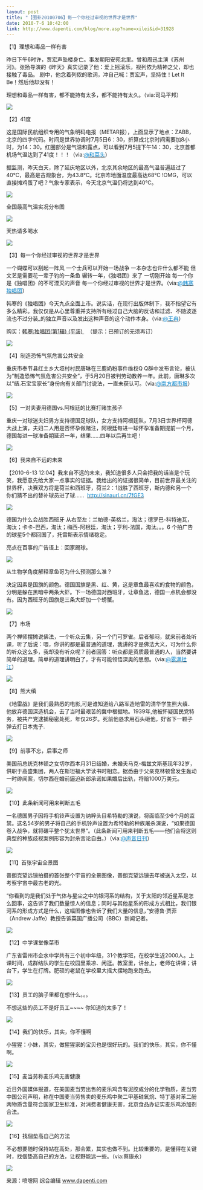 ```yaml
---
layout: post
title: "【图卦20100706】每一个你经过审视的世界才是世界"
date: 2010-7-6 10:42:00
link: http://www.dapenti.com/blog/more.asp?name=xilei&id=31928
---
```


<div class="oblog_text" align="left">
<a></a> 
<p>【1】理想和毒品一样有害</p>
<p>昨日下午6时许，贾宏声坠楼身亡。事发朝阳安苑北里。曾和周迅主演《苏州河》。张扬导演的《昨天》真实记录了他：爱上摇滚乐，视列侬为精神之父，却也接触了毒品。 剧中，他念着列侬的歌词，冲自己喊：贾宏声，坚持住！Let It Be！然后他却没有！</p>
<p>理想和毒品一样有害，都不能持有太多，都不能持有太久。（via:司马平邦）</p>
<p><img style="BORDER-BOTTOM-COLOR: #000000; BORDER-TOP-COLOR: #000000; BORDER-RIGHT-COLOR: #000000; BORDER-LEFT-COLOR: #000000" border="0" src="http://ptimg.org:88/dapenti/823599960fe8/k731c04x.jpg"></p>
<p>【2】41度</p>
<p>这是国际民航组织专用的气象明码电报（METAR报），上面显示了地点：ZABB，北京的四字代码。时间是世界协调时7月5日6：30，折算成北京时间需要加8小时，为14：30。红圈部分是气温和露点，可以看到7月5提下午14：30，北京首都机场气温达到了41度！！！（via:<a href="http://t.sina.com.cn/1642398891"><font color="#0082cb">@和菜头</font></a>）</p>
<p>据监测，昨天白天，除了延庆地区以外，北京其余地区的最高气温普遍超过了40℃，最高是古观象台，为43.8℃。北京昨地面温度最高达68℃ !OMG，可以直接摊鸡蛋了吧？气象专家表示，今天北京气温仍将达到40℃。</p>
<p><img style="BORDER-BOTTOM-COLOR: #000000; BORDER-TOP-COLOR: #000000; BORDER-RIGHT-COLOR: #000000; BORDER-LEFT-COLOR: #000000" border="0" src="http://ptimg.org:88/dapenti/3042999610b3/0t7l0scc.jpg"></p>
<p>全国最高气温实况分布图</p>
<p><img style="BORDER-BOTTOM-COLOR: #000000; BORDER-TOP-COLOR: #000000; BORDER-RIGHT-COLOR: #000000; BORDER-LEFT-COLOR: #000000" border="0" src="http://ptimg.org:88/dapenti/5251499610fc/9lyp84y0.jpg"></p>
<p>天热请多喝水</p>
<p><img style="BORDER-BOTTOM-COLOR: #000000; BORDER-TOP-COLOR: #000000; BORDER-RIGHT-COLOR: #000000; BORDER-LEFT-COLOR: #000000" border="0" src="http://ptimg.org:88/dapenti/048799961131/d2o1dzfh.jpg"></p>
<p>【3】每一个你经过审视的世界才是世界</p>
<p>一个蝴蝶可以刮起一阵风 一个士兵可以开始一场战争 一本杂志也许什么都不能 但文艺是需要花一辈子钓的一条鱼 辗转一年，《独唱团》来了 一切刚开始 每一个你是《独唱团》的不可湮灭的声音 每一个你经过审视的世界才是世界。（via:<a href="http://t.sina.com.cn/1747836735"><font color="#0082cb">@韩寒独唱团</font></a>）</p>
<p>韩寒的《独唱团》今天九点全面上市。说实话，在现行出版体制下，我不指望它有多么精彩。我仅仅是从心里尊重并支持所有经过自己大脑的反诘和过滤、不随波逐流也不过分装_的独立声音以及发出这种声音的这个动作本身。（via:<a href="http://t.sina.com.cn/1197890497"><font color="#0082cb">@王冉</font></a>）</p>
<p>购买：<a href="http://www.amazon.cn/gp/product/B003SLE38I?ver=gp&amp;ref_=pd_bxgy_b_img_a&amp;source=dapenti" target="_blank">韩寒:独唱团(第1辑) (平装) </a>&#160; （提示：已预订的无须再订）</p>
<p><img style="BORDER-BOTTOM-COLOR: #000000; BORDER-TOP-COLOR: #000000; BORDER-RIGHT-COLOR: #000000; BORDER-LEFT-COLOR: #000000" border="0" src="http://ptimg.org:88/dapenti/9638899611c4/dk43gqv0.jpg"></p>
<p>【4】制造恐怖气氛危害公共安全</p>
<p>重庆市奉节县红土乡大垭村村民唐琳在三鹿奶粉事件维权Q Q群中发布言论，被认为“制造恐怖气氛危害公共安全”，于5月20日被判劳动教养一年。此前，唐琳多次以“结.石宝宝家长”身份向有关部门讨说法，一直未获认可。（via:<a href="http://t.sina.com.cn/1644489953"><font color="#0082cb">@南方都市报</font></a>）</p>
<p><img style="BORDER-BOTTOM-COLOR: #000000; BORDER-TOP-COLOR: #000000; BORDER-RIGHT-COLOR: #000000; BORDER-LEFT-COLOR: #000000" border="0" src="http://ptimg.org:88/dapenti/38466996146b/g76xdr9r.jpg"></p>
<p>【5】一对夫妻用德国vs.阿根廷的比赛打赌生孩子</p>
<p>重庆一对球迷夫妇男方支持德国足球队，女方支持阿根廷队，7月3日世界杯阿德大战上演，夫妇二人用是否怀孕做赌注，阿根廷每进一球怀孕准备期提前一个月，德国每进一球准备期延迟一年，结果……四年以后再生吧！</p>
<p><img style="BORDER-BOTTOM-COLOR: #000000; BORDER-TOP-COLOR: #000000; BORDER-RIGHT-COLOR: #000000; BORDER-LEFT-COLOR: #000000" border="0" src="http://ptimg.org:88/dapenti/135619961526/twjml5m8.jpg"></p>
<p>【6】我来自不远的未来</p>
<p>【2010-6-13 12:04】我来自不远的未来，我知道很多人只会把我的话当是个玩笑，我愿意先给大家一点事实的证据。我给出的的证据很简单，目前世界最关注的世界杯，决赛双方将是荷兰和西班牙，荷兰2：1战胜了西班牙，斯内德和另一个你们猜不出的替补球员进了球……&#160; <a title="http://is.gd/dg2iz" href="http://sinaurl.cn/7fGE3" target="_blank" mt="url"><font color="#0082cb">http://sinaurl.cn/7fGE3</font></a> </p>
<p><img style="BORDER-BOTTOM-COLOR: #000000; BORDER-TOP-COLOR: #000000; BORDER-RIGHT-COLOR: #000000; BORDER-LEFT-COLOR: #000000" border="0" src="http://ptimg.org:88/dapenti/493969961671/krwc3izg.jpg"></p>
<p>德国为什么会战胜西班牙 从右至左：兰帕德-英格兰，淘汰；德罗巴-科特迪瓦，淘汰；卡卡-巴西，淘汰；梅西-阿根廷，淘汰；亨利-法国，淘汰。。。6 个拍广告的球星5个都回国了，托雷斯表示情绪稳定。</p>
<p>亮点在百事的广告语上：回家踢球。</p>
<p><img style="BORDER-BOTTOM-COLOR: #000000; BORDER-TOP-COLOR: #000000; BORDER-RIGHT-COLOR: #000000; BORDER-LEFT-COLOR: #000000" border="0" src="http://ptimg.org:88/dapenti/73503996170c/ua0x5was.jpg"></p>
<p>从生物学角度解释章鱼哥为什么预测那么准？</p>
<p>决定因素是国旗的颜色。德国国旗是黑、红、黄，这是章鱼最喜欢的食物的颜色，分明是躲在黑暗中两条大虾。下一场德国对西班牙，让章鱼选，德国一点机会都没有。因为西班牙的国旗是三条大虾加一个螃蟹。</p>
<p><img style="BORDER-BOTTOM-COLOR: #000000; BORDER-TOP-COLOR: #000000; BORDER-RIGHT-COLOR: #000000; BORDER-LEFT-COLOR: #000000" border="0" src="http://ptimg.org:88/dapenti/4269899619a3/4rnk274p.jpg"></p>
<p>【7】市场</p>
<p>两个禅师摆摊说佛法，一个听众云集，另一个门可罗雀。后者郁闷，就来前者处听课，听了后说：喂，你讲的都是最普通的道理，我讲的才是佛法大义，可为什么你的听众这么多，我却没有听众呢？前者回答：听众都是资质最普通的人，当然要讲简单的道理。简单的道理讲明白了，才有可能领悟深奥的思想。（via:<a href="http://t.sina.com.cn/1454884585"><font color="#0082cb">@雾满拦江</font></a>）</p>
<p><img style="BORDER-BOTTOM-COLOR: #000000; BORDER-TOP-COLOR: #000000; BORDER-RIGHT-COLOR: #000000; BORDER-LEFT-COLOR: #000000" border="0" src="http://ptimg.org:88/dapenti/780229961a2b/rswzpc3g.jpg"></p>
<p>【8】熊大缜</p>
<p>《地雷战》是我们最熟悉的电影,可是谁知道给八路军造地雷的清华学生熊大缜．他放弃德国深造机会，去了当时最艰苦的冀中根据地。1939年,他被怀疑国民党特务，被共产党逮捕秘密处死，年仅26岁。死前他恳求用石头砸他，好省下一颗子弹去打日本鬼子.</p>
<p><img style="BORDER-BOTTOM-COLOR: #000000; BORDER-TOP-COLOR: #000000; BORDER-RIGHT-COLOR: #000000; BORDER-LEFT-COLOR: #000000" border="0" src="http://ptimg.org:88/dapenti/593819961af6/w7fill02.jpg"></p>
<p>【9】前事不忘，后事之师</p>
<p>美国前总统克林顿之女切尔西本月31日结婚，未婚夫马克-梅兹文斯基现年32岁，供职于高盛集团，两人在斯坦福大学读书时相恋。据悉由于父亲克林顿曾发生轰动一时绯闻案，切尔西在婚前逼迫新郎承诺如果婚后出轨，将赔1000万美元。</p>
<p><img style="BORDER-BOTTOM-COLOR: #000000; BORDER-TOP-COLOR: #000000; BORDER-RIGHT-COLOR: #000000; BORDER-LEFT-COLOR: #000000" border="0" src="http://ptimg.org:88/dapenti/581379961ba9/vstmjuos.jpg"></p>
<p>【10】此条新闻可用来判断五毛</p>
<p>一名德国男子因将手机铃声设置为纳粹头目希特勒的演说，将面临至少6个月的监禁。这名54岁的男子将自己的手机铃声设置为希特勒的种族屠杀演说，“如果德国卷入战争，就将碾平整个犹太世界”。（此条新闻可用来判断五毛——他们会将这则典型的种族歧视案例形容为封杀言论自由。）（via:<a href="http://t.sina.com.cn/1746643347"><font color="#0082cb">@声音日刊</font></a>）</p>
<p><img style="BORDER-BOTTOM-COLOR: #000000; BORDER-TOP-COLOR: #000000; BORDER-RIGHT-COLOR: #000000; BORDER-LEFT-COLOR: #000000" border="0" src="http://ptimg.org:88/dapenti/955219961d0c/1cv2o9bt.jpg"></p>
<p>【11】首张宇宙全景图</p>
<p>普朗克望远镜拍摄的首张整个宇宙的全景图像，普朗克望远镜去年被送入太空，以考察宇宙中最古老的光。</p>
<p>“你看到的是我们处于气体与星尘之中的银河系的结构，关于太阳的邻近星系是怎么回事，这告诉了我们数量惊人的信息；同时与其他星系的形成方式相比，我们银河系的形成方式是什么，这幅图像也告诉了我们大量的信息，”安德鲁·贾菲（Andrew Jaffe）教授告诉英国广播公司（BBC）新闻记者。</p>
<p><img style="BORDER-BOTTOM-COLOR: #000000; BORDER-TOP-COLOR: #000000; BORDER-RIGHT-COLOR: #000000; BORDER-LEFT-COLOR: #000000" border="0" src="http://ptimg.org:88/dapenti/034939961e99/7fysv340.jpg"></p>
<p>【12】中学课堂像菜市</p>
<p>广东省雷州市企水中学共有三个初中年级，31个教学班，在校学生近2000人。上课时间，成群结队的学生在校园里乘凉、闲逛。教室里，讲台上，老师在讲课；讲台下，学生在打牌。肥硕的老鼠在学校里大摇大摆地跑来跑去。</p>
<p><img style="BORDER-BOTTOM-COLOR: #000000; BORDER-TOP-COLOR: #000000; BORDER-RIGHT-COLOR: #000000; BORDER-LEFT-COLOR: #000000" border="0" src="http://ptimg.org:88/dapenti/151259961f02/v4cll5uy.jpg"></p>
<p>【13】员工的脑子里都在想什么。。。 </p>
<p>不想这些的员工不是好员工~~~~ 你知道的太多了！</p>
<p><img style="BORDER-BOTTOM-COLOR: #000000; BORDER-TOP-COLOR: #000000; BORDER-RIGHT-COLOR: #000000; BORDER-LEFT-COLOR: #000000" border="0" src="http://ptimg.org:88/dapenti/2129599620bf/kh5ix51y.jpg"></p>
<p>【14】我们的快乐，其实，你不懂啊</p>
<p>小猩猩：小妹，其实，做猩猩家的宝贝也是很好玩的。我们的快乐，其实，你不懂啊。</p>
<p><img style="BORDER-BOTTOM-COLOR: #000000; BORDER-TOP-COLOR: #000000; BORDER-RIGHT-COLOR: #000000; BORDER-LEFT-COLOR: #000000" border="0" src="http://ptimg.org:88/dapenti/112429962147/6mst8sby.jpg"></p>
<p>【15】麦当劳称麦乐鸡无害健康</p>
<p>近日外国媒体报道，在美国麦当劳出售的麦乐鸡含有泥胶成分的化学物质，麦当劳中国公司声明，称在中国麦当劳售卖的麦乐鸡中聚二甲基硅氧烷、特丁基对苯二酚两物质含量符合国家卫生标准，对消费者健康无害，北京食品办证实麦乐鸡添加剂合法。</p>
<p><img style="BORDER-BOTTOM-COLOR: #000000; BORDER-TOP-COLOR: #000000; BORDER-RIGHT-COLOR: #000000; BORDER-LEFT-COLOR: #000000" border="0" src="http://ptimg.org:88/dapenti/703699962232/nmkndicv.jpg"></p>
<p>【16】找個垫高自己的方法</p>
<p>不必想要随时保持站在高处，那会累，其实也做不到。比较重要的，是懂得在关键时，找個垫高自己的方法，让视野能远一些。（via:蔡康永）</p>
<p><img style="BORDER-BOTTOM-COLOR: #000000; BORDER-TOP-COLOR: #000000; BORDER-RIGHT-COLOR: #000000; BORDER-LEFT-COLOR: #000000" border="0" src="http://ptimg.org:88/dapenti/65421995fbe9/ccqniegd.jpg"></p>
<p>来源：喷嚏网 综合编辑 <a href="http://www.dapenti.com/">www.dapenti.com</a></p>
</div>